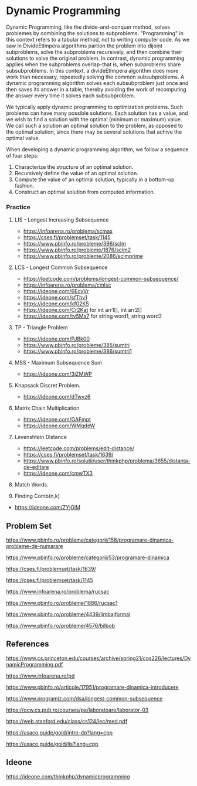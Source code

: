 # Dynamic Programming

Dynamic Programming, like the divide-and-conquer method, solves problemes by combining the solutions to subproblems. "Programming"
in this context refers to a tabular method, not to writing computer code. As we saw in DivideEtImpera algorithms partion the problem
into dijoint subproblems, solve the subproblems recursively, and then combine their solutions to solve the original problem. In contrast,
dynamic programming applies when the subproblems overlap-that is, when subproblems share subsubproblems. In this context, a divideEtImpera
algorithm does more work than necessary, repeatedly solving the common subsubproblems. A dynamic programming algorithm solves each
subsubproblem just once and then saves its answer in a table, thereby avoiding the work of recomputing the answer every time it solves each
subsubproblem.

We typically apply dynamic programming to optimization problems. Such problems can have many possible solutions. Each solution has a value, and
we wish to find a solution with the optimal (minimum or maximum) value. We call such a solution an optimal solution to the problem, as opposed
to the optimal solution, since there may be several solutions that achive the optimal value.

When developing a dynamic programming algorithm, we follow a sequence of four steps:

1. Characterize the structure of an optimal solution.
2. Recursively define the value of an optimal solution.
3. Compute the value of an optimal solution, typically in a bottom-up fashion.
4. Construct an optimal solution from computed information.


### Practice

1. LIS - Longest Increasing Subsequence
   * https://infoarena.ro/problema/scmax
   * https://cses.fi/problemset/task/1145
   * https://www.pbinfo.ro/probleme/396/sclm
   * https://www.pbinfo.ro/probleme/1876/sclm2
   * https://www.pbinfo.ro/probleme/2086/sclmprime

3. LCS - Longest Common Subsequence
   * https://leetcode.com/problems/longest-common-subsequence/
   * https://infoarena.ro/problema/cmlsc
   * https://ideone.com/6EcvVr
   * https://ideone.com/sfThv1
   * https://ideone.com/kf02K5
   * https://ideone.com/Cr2Kat for int arr1[], int arr2[]
   * https://ideone.com/tv5Ms7 for string word1, string word2
   
5. TP - Triangle Problem
   * https://ideone.com/PJBk00
   * https://www.pbinfo.ro/probleme/385/sumtri
   * https://www.pbinfo.ro/probleme/386/sumtri1
   
   
4. MSS - Maximum Subsequence Sum
   * https://ideone.com/3jZMWP
   
5. Knapsack Discret Problem.
   * https://ideone.com/dTwyz6

6. Matrix Chain Multiplication
   * https://ideone.com/GAFmpt
   * https://ideone.com/WMqdeW

8. Levenshtein Distance
   * https://leetcode.com/problems/edit-distance/
   * https://cses.fi/problemset/task/1639/
   * https://www.pbinfo.ro/solutii/user/thinkphp/problema/3655/distanta-de-editare
   * https://ideone.com/cmwTX3

10. Match Words.

11. Finding Comb(n,k)
   * https://ideone.com/ZYjGlM

## Problem Set

https://www.pbinfo.ro/probleme/categorii/158/programare-dinamica-probleme-de-numarare

https://www.pbinfo.ro/probleme/categorii/53/programare-dinamica

https://cses.fi/problemset/task/1639/

https://cses.fi/problemset/task/1145

https://www.infoarena.ro/problema/rucsac

https://www.pbinfo.ro/probleme/1886/rucsac1

https://www.pbinfo.ro/probleme/4439/limbajformal

https://www.pbinfo.ro/probleme/4576/bilbob

## References

https://www.cs.princeton.edu/courses/archive/spring21/cos226/lectures/DynamicProgramming.pdf

https://www.infoarena.ro/pd

https://www.pbinfo.ro/articole/17951/programare-dinamica-introducere

https://www.programiz.com/dsa/longest-common-subsequence

https://ocw.cs.pub.ro/courses/pa/laboratoare/laborator-03

https://web.stanford.edu/class/cs124/lec/med.pdf

https://usaco.guide/gold/intro-dp?lang=cpp

https://usaco.guide/gold/lis?lang=cpp


## Ideone

https://ideone.com/thinkphp/dynamicprogramming
